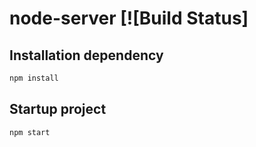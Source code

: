 # node-server [![Build Status]

## Installation dependency
```sh
npm install
```
## Startup project
```sh
npm start
```